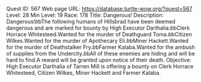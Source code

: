 Quest ID: 567
Web page URL: https://database.turtle-wow.org/?quest=567
Level: 28
Min Level: 19
Race: 178
Title: Dangerous!
Description: Dangerous!$b$bThe following humans of Hillsbrad have been deemed dangerous and are marked for bounty by High Executor Darthalia:$b$bClerk Horrace Whitesteed.Wanted for the murder of Deathguard Toma.$b$bCitizen Wilkes.Wanted for the murder of Apothecary Eli.$b$bMiner Hackett.Wanted for the murder of Deathstalker Fry.$b$bFarmer Kalaba.Wanted for the ambush of supplies from the Undercity.$b$bAll of these enemies are hiding and will be hard to find.A reward will be granted upon notice of their death.
Objective: High Executor Darthalia of Tarren Mill is offering a bounty on Clerk Horrace Whitesteed, Citizen Wilkes, Miner Hackett and Farmer Kalaba.
